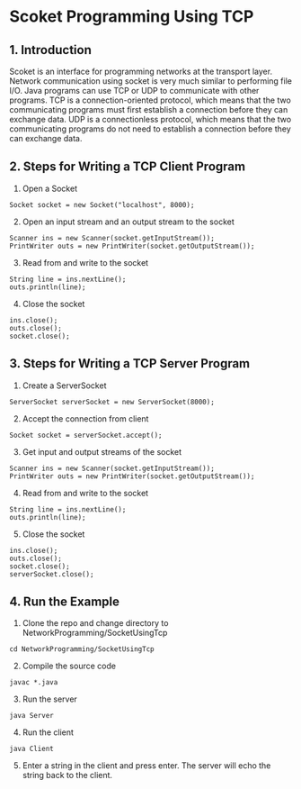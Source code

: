 # Scoket Programming Using TCP

## 1. Introduction
Scoket is an interface for programming networks at the transport layer. Network communication using socket is very much similar to performing file I/O. Java programs can use TCP or UDP to communicate with other programs. TCP is a connection-oriented protocol, which means that the two communicating programs must first establish a connection before they can exchange data. UDP is a connectionless protocol, which means that the two communicating programs do not need to establish a connection before they can exchange data.

## 2. Steps for Writing a TCP Client Program
1. Open a Socket
```
Socket socket = new Socket("localhost", 8000);
```
2. Open an input stream and an output stream to the socket
```
Scanner ins = new Scanner(socket.getInputStream());
PrintWriter outs = new PrintWriter(socket.getOutputStream());
```
3. Read from and write to the socket
```
String line = ins.nextLine();
outs.println(line);
```
4. Close the socket
```
ins.close();
outs.close();
socket.close();
```
## 3. Steps for Writing a TCP Server Program
1. Create a ServerSocket
```
ServerSocket serverSocket = new ServerSocket(8000);
```
2. Accept the connection from client
```
Socket socket = serverSocket.accept();
```
3. Get input and output streams of the socket
```
Scanner ins = new Scanner(socket.getInputStream());
PrintWriter outs = new PrintWriter(socket.getOutputStream());
```
4. Read from and write to the socket
```
String line = ins.nextLine();
outs.println(line);
```
5. Close the socket
```
ins.close();
outs.close();
socket.close();
serverSocket.close();
```

## 4. Run the Example
1. Clone the repo and change directory to NetworkProgramming/SocketUsingTcp
```
cd NetworkProgramming/SocketUsingTcp
```
2. Compile the source code
```
javac *.java
```
3. Run the server
```
java Server
```
4. Run the client
```
java Client
```
5. Enter a string in the client and press enter. The server will echo the string back to the client.

